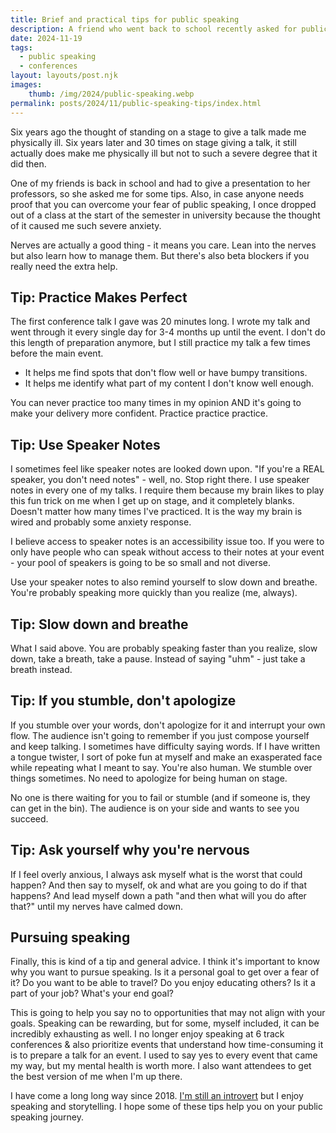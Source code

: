 ```yaml
---
title: Brief and practical tips for public speaking
description: A friend who went back to school recently asked for public speaking tips, here's what I told her.
date: 2024-11-19
tags:
  - public speaking
  - conferences
layout: layouts/post.njk
images:
    thumb: /img/2024/public-speaking.webp
permalink: posts/2024/11/public-speaking-tips/index.html
---
```


Six years ago the thought of standing on a stage to give a talk made me physically ill. Six years later and 30 times on stage giving a talk, it still actually does make me physically ill but not to such a severe degree that it did then. 

One of my friends is back in school and had to give a presentation to her professors, so she asked me for some tips. Also, in case anyone needs proof that you can overcome your fear of public speaking, I once dropped out of a class at the start of the semester in university because the thought of it caused me such severe anxiety. 

Nerves are actually a good thing - it means you care. Lean into the nerves but also learn how to manage them. But there's also beta blockers if you really need the extra help. 

## Tip: Practice Makes Perfect 
The first conference talk I gave was 20 minutes long. I wrote my talk and went through it every single day for 3-4 months up until the event. I don't do this length of preparation anymore, but I still practice my talk a few times before the main event. 
- It helps me find spots that don't flow well or have bumpy transitions.
- It helps me identify what part of my content I don't know well enough. 

You can never practice too many times in my opinion AND it's going to make your delivery more confident. Practice practice practice. 

## Tip: Use Speaker Notes
I sometimes feel like speaker notes are looked down upon. "If you're a REAL speaker, you don't need notes" - well, no. Stop right there. I use speaker notes in every one of my talks. I require them because my brain likes to play this fun trick on me when I get up on stage, and it completely blanks. Doesn't matter how many times I've practiced. It is the way my brain is wired and probably some anxiety response. 

I believe access to speaker notes is an accessibility issue too. If you were to only have people who can speak without access to their notes at your event - your pool of speakers is going to be so small and not diverse. 

Use your speaker notes to also remind yourself to slow down and breathe. You're probably speaking more quickly than you realize (me, always). 

## Tip: Slow down and breathe 

What I said above. You are probably speaking faster than you realize, slow down, take a breath, take a pause. Instead of saying "uhm" - just take a breath instead. 

## Tip: If you stumble, don't apologize 
If you stumble over your words, don't apologize for it and interrupt your own flow. The audience isn't going to remember if you just compose yourself and keep talking. I sometimes have difficulty saying words. If I have written a tongue twister, I sort of poke fun at myself and make an exasperated face while repeating what I meant to say. You're also human. We stumble over things sometimes. No need to apologize for being human on stage. 

No one is there waiting for you to fail or stumble (and if someone is, they can get in the bin). The audience is on your side and wants to see you succeed.

## Tip: Ask yourself why you're nervous
If I feel overly anxious, I always ask myself what is the worst that could happen? And then say to myself, ok and what are you going to do if that happens? And lead myself down a path "and then what will you do after that?" until my nerves have calmed down. 

## Pursuing speaking
Finally, this is kind of a tip and general advice. I think it's important to know why you want to pursue speaking. Is it a personal goal to get over a fear of it? Do you want to be able to travel? Do you enjoy educating others? Is it a part of your job? What's your end goal?

This is going to help you say no to opportunities that may not align with your goals. Speaking can be rewarding, but for some, myself included, it can be incredibly exhausting as well. I no longer enjoy speaking at 6 track conferences & also prioritize events that understand how time-consuming it is to prepare a talk for an event. I used to say yes to every event that came my way, but my mental health is worth more. I also want attendees to get the best version of me when I'm up there. 

I have come a long long way since 2018. [I'm still an introvert](https://blog.stephaniestimac.com/posts/10-19-2019-first-talk/) but I enjoy speaking and storytelling. I hope some of these tips help you on your public speaking journey.

